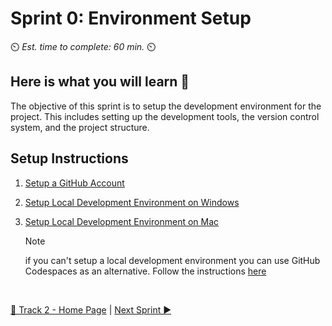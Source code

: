 # Sprint 0: Environment Setup

⏲️ _Est. time to complete: 60 min._ ⏲️

## Here is what you will learn 🎯

The objective of this sprint is to setup the development environment for the project. This includes setting up the development tools, the version control system, and the project structure.

## Setup Instructions

1. [Setup a GitHub Account](01%20-%20Setup%20GitHub%20Account.md)
2. [Setup Local Development Environment on Windows](02b%20-%20Setup%20Local%20Development%20Environment%20on%20Windows.md)
3. [Setup Local Development Environment on Mac](02c%20-%20Setup%20Local%20Development%20Environment%20on%20Mac.md)

    > [!NOTE]
    > if you can't setup a local development environment you can use GitHub Codespaces as an alternative. Follow the instructions [here](02a%20-%20Use%20GitHub%20CodeSpaces.md) 

<br/>

[🔼 Track 2 - Home Page](../README.md) | [Next Sprint ▶](/Track_2_ToDo_App/Sprint-01%20-%20Basic%20Application/README.md)
